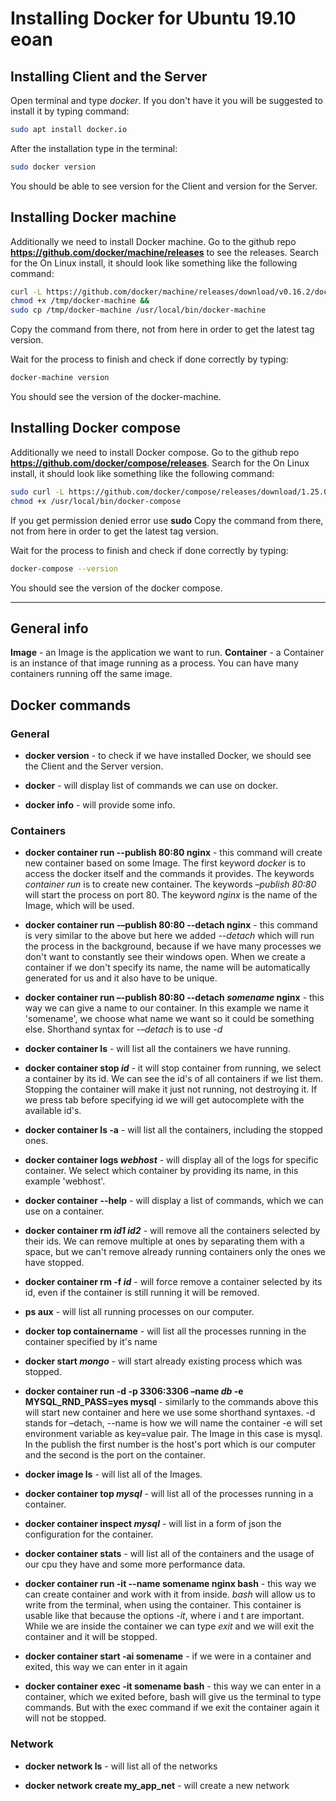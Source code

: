 # Installing Docker for Ubuntu 19.10 eoan

## Installing Client and the Server

Open terminal and type _docker_. If you don't have it you will be suggested to install it by typing command:

```bash
sudo apt install docker.io
```

After the installation type in the terminal:

```bash
sudo docker version
```

You should be able to see version for the Client and version for the Server.

## Installing Docker machine

Additionally we need to install Docker machine. Go to the github repo **https://github.com/docker/machine/releases** to see the releases.
Search for the On Linux install, it should look like something like the following command:

```bash
curl -L https://github.com/docker/machine/releases/download/v0.16.2/docker-machine-`uname -s`-`uname -m` >/tmp/docker-machine &&
chmod +x /tmp/docker-machine &&
sudo cp /tmp/docker-machine /usr/local/bin/docker-machine
```

Copy the command from there, not from here in order to get the latest tag version.

Wait for the process to finish and check if done correctly by typing:

```bash
docker-machine version
```

You should see the version of the docker-machine.

## Installing Docker compose

Additionally we need to install Docker compose. Go to the github repo **https://github.com/docker/compose/releases**.
Search for the On Linux install, it should look like something like the following command:

```bash
sudo curl -L https://github.com/docker/compose/releases/download/1.25.0/docker-compose-`uname -s`-`uname -m` -o /usr/local/bin/docker-compose
chmod +x /usr/local/bin/docker-compose
```

If you get permission denied error use **sudo**
Copy the command from there, not from here in order to get the latest tag version.

Wait for the process to finish and check if done correctly by typing:

```bash
docker-compose --version
```

You should see the version of the docker compose.

---

## General info

**Image** - an Image is the application we want to run.
**Container** - a Container is an instance of that image running as a process. You can have many containers running off the same image.

## Docker commands

### General

- **docker version** - to check if we have installed Docker, we should see the Client and the Server version.

- **docker** - will display list of commands we can use on docker.

- **docker info** - will provide some info.

### Containers

- **docker container run --publish 80:80 nginx** - this command will create new container based on some Image. The first keyword _docker_ is to access the docker itself and the commands it provides. The keywords _container run_ is to create new container. The keywords _–publish 80:80_ will start the process on port 80. The keyword _nginx_ is the name of the Image, which will be used.

- **docker container run -–publish 80:80 --detach nginx** - this command is very similar to the above but here we added _--detach_ which will run the process in the background, because if we have many processes we don't want to constantly see their windows open. When we create a container if we don't specify its name, the name will be automatically generated for us and it also have to be unique.

- **docker container run –-publish 80:80 --detach _somename_ nginx** - this way we can give a name to our container. In this example we name it 'somename', we choose what name we want so it could be something else. Shorthand syntax for _-–detach_ is to use _-d_

- **docker container ls** - will list all the containers we have running.

- **docker container stop _id_** - it will stop container from running, we select a container by its id. We can see the id's of all containers if we list them. Stopping the container will make it just not running, not destroying it. If we press tab before specifying id we will get autocomplete with the available id's.

- **docker container ls -a** - will list all the containers, including the stopped ones.

- **docker container logs _webhost_** - will display all of the logs for specific container. We select which container by providing its name, in this example 'webhost'.

- **docker container --help** - will display a list of commands, which we can use on a container.

- **docker container rm _id1_ _id2_** - will remove all the containers selected by their ids. We can remove multiple at ones by separating them with a space, but we can't remove already running containers only the ones we have stopped.

- **docker container rm -f _id_** - will force remove a container selected by its id, even if the container is still running it will be removed.

- **ps aux** - will list all running processes on our computer.

- **docker top containername** - will list all the processes running in the container specified by it's name

- **docker start _mongo_** - will start already existing process which was stopped.

- **docker container run -d -p 3306:3306 –name _db_ -e MYSQL_RND_PASS=yes mysql** - similarly to the commands above this will start new container and here we use some shorthand syntaxes. -d stands for –detach, --name is how we will name the container -e will set environment variable as key=value pair. The Image in this case is mysql. In the publish the first number is the host's port which is our computer and the second is the port on the container.

- **docker image ls** - will list all of the Images.

- **docker container top _mysql_** - will list all of the processes running in a container.

- **docker container inspect _mysql_** - will list in a form of json the configuration for the container.

- **docker container stats** - will list all of the containers and the usage of our cpu they have and some more performance data.

- **docker container run -it --name somename nginx bash** - this way we can create container and work with it from inside. _bash_ will allow us to write from the terminal, when using the container. This container is usable like that because the options _-it_, where i and t are important. While we are inside the container we can type _exit_ and we will exit the container and it will be stopped.

- **docker container start -ai somename** - if we were in a container and exited, this way we can enter in it again

- **docker container exec -it somename bash** - this way we can enter in a container, which we exited before, bash will give us the terminal to type commands. But with the exec command if we exit the container again it will not be stopped.

### Network

- **docker network ls** - will list all of the networks

- **docker network create my_app_net** - will create a new network
